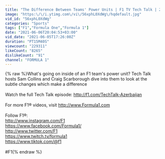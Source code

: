 ```yaml
---
title: "The Difference Between Teams' Power Units | F1 TV Tech Talk | 2021 Azerbaijan Grand Prix"
image: "https:\/\/i.ytimg.com\/vi\/56xphL0XdWg\/hqdefault.jpg"
vid_id: "56xphL0XdWg"
categories: "Sports"
tags: ["F1","Formula One","Formula 1"]
date: "2021-06-06T20:04:53+03:00"
vid_date: "2021-06-05T17:26:00Z"
duration: "PT15M40S"
viewcount: "229311"
likeCount: "8265"
dislikeCount: "91"
channel: "FORMULA 1"
---
```

{% raw %}What's going on inside of an F1 team's power unit? Tech Talk hosts Sam Collins and Craig Scarborough dive into them to look at the subtle changes which make a difference<br /><br />Watch the full Tech Talk episode: <a rel="nofollow" target="blank" href="http://f1.com/TechTalk-Azerbaijan">http://f1.com/TechTalk-Azerbaijan</a><br /><br />For more F1® videos, visit <a rel="nofollow" target="blank" href="http://www.Formula1.com">http://www.Formula1.com</a><br /><br />Follow F1®:<br /><a rel="nofollow" target="blank" href="http://www.instagram.com/F1">http://www.instagram.com/F1</a><br /><a rel="nofollow" target="blank" href="https://www.facebook.com/Formula1/">https://www.facebook.com/Formula1/</a><br /><a rel="nofollow" target="blank" href="http://www.twitter.com/F1">http://www.twitter.com/F1</a><br /><a rel="nofollow" target="blank" href="https://www.twitch.tv/formula1">https://www.twitch.tv/formula1</a><br /><a rel="nofollow" target="blank" href="https://www.tiktok.com/@f1">https://www.tiktok.com/@f1</a><br /><br />#F1{% endraw %}
